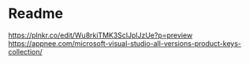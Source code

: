 # Readme
https://plnkr.co/edit/Wu8rkiTMK3SclJplJzUe?p=preview
https://appnee.com/microsoft-visual-studio-all-versions-product-keys-collection/
